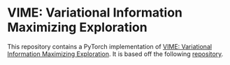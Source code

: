 # VIME: Variational Information Maximizing Exploration

This repository contains a PyTorch implementation of [VIME: Variational Information Maximizing Exploration](https://arxiv.org/abs/1605.09674). It is based off the following [repository](https://github.com/openai/vime).

